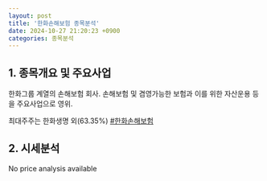 ```yaml
---
layout: post
title: '한화손해보험 종목분석'
date: 2024-10-27 21:20:23 +0900
categories: 종목분석
---
```


## 1. 종목개요 및 주요사업

한화그룹 계열의 손해보험 회사. 손해보험 및 겸영가능한 보험과 이를 위한 자산운용 등을 주요사업으로 영위.

최대주주는 한화생명 외(63.35%)
[#한화손해보험](#)

## 2. 시세분석

No price analysis available
